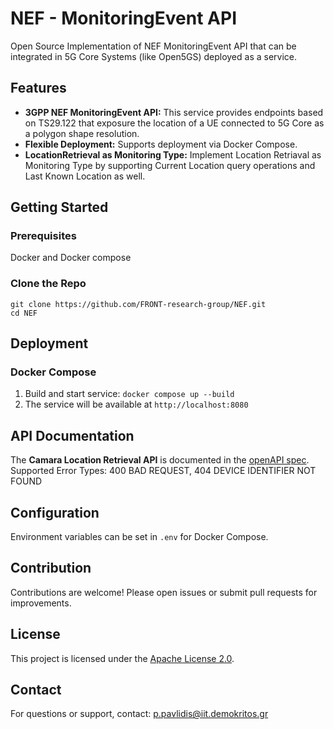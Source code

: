 # NEF - MonitoringEvent API
Open Source Implementation of NEF MonitoringEvent API that can be integrated in 5G Core Systems (like Open5GS) deployed as a service.

## Features

- **3GPP NEF MonitoringEvent API:** This service provides endpoints based on TS29.122 that exposure the location of a UE connected to 5G Core as a polygon shape resolution.  
- **Flexible Deployment:** Supports deployment via Docker Compose.
- **LocationRetrieval as Monitoring Type:** Implement Location Retriaval as Monitoring Type by supporting Current Location query operations and Last Known Location as well.

## Getting Started
### Prerequisites
Docker and Docker compose

### Clone the Repo
```
git clone https://github.com/FRONT-research-group/NEF.git
cd NEF
```

## Deployment
### Docker Compose
1. Build and start service:
   `docker compose up --build`
2. The service will be available at `http://localhost:8080`

## API Documentation
The **Camara Location Retrieval API** is documented in the [openAPI spec](https://github.com/FRONT-research-group/CamaraLocationRetrieval/blob/implement_camara_api_2/location_retrieval_openapi.yaml).\
Supported Error Types: 400 BAD REQUEST, 404 DEVICE IDENTIFIER NOT FOUND

## Configuration
Environment variables can be set in `.env` for Docker Compose.

## Contribution
Contributions are welcome! Please open issues or submit pull requests for improvements.

## License
This project is licensed under the [Apache License 2.0](https://github.com/FRONT-research-group/NEF/blob/main/LICENSE).

## Contact
For questions or support, contact: p.pavlidis@iit.demokritos.gr



